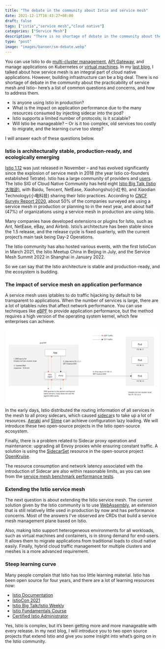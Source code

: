 ```yaml
---
title: "The debate in the community about Istio and service mesh"
date: 2021-12-17T16:43:27+08:00
draft: false
tags: ["istio","service mesh","cloud native"]
categories: ["Service Mesh"]
description: "There is no shortage of debate in the community about the practicability of service mesh and Istio – here’s a list of common questions and concerns, and how to address them."
type: "post"
image: "images/banner/sm-debate.webp"
---
```


You can use Istio to do [multi-cluster management](https://www.tetrate.io/blog/multicluster-management-with-kubernetes-and-istio/), [API Gateway](https://www.tetrate.io/blog/istio-servicemesh-api-gateway/), and manage applications on Kubernetes or [virtual machines](https://www.tetrate.io/blog/istio-18-a-virtual-machine-integration-odyssey/). In my [last blog](https://www.tetrate.io/blog/why-is-service-mesh-a-necessary-part-of-cloud-native/), I talked about how service mesh is an integral part of cloud native applications. However, building infrastructure can be a big deal. There is no shortage of debate in the community about the practicability of service mesh and Istio– here’s a list of common questions and concerns, and how to address them.

- Is anyone using Istio in production?
- What is the impact on application performance due to the many resources consumed by injecting sidecar into the pod?
- Istio supports a limited number of protocols; is it scalable?
- Will Istio be manageable? – Or is it too complex, old services too costly to migrate, and the learning curve too steep?

I will answer each of these questions below.

### Istio is architecturally stable, production-ready, and ecologically emerging

[Istio 1.12](https://www.tetrate.io/blog/istio-wasm-extensions-and-ecosystem/) was just released in November – and has evolved significantly since the explosion of service mesh in 2018 (the year Istio co-founders established Tetrate). Istio has a large community of providers and [users](https://istio.io/latest/about/case-studies/). The Istio SIG of Cloud Native Community has held eight [Istio Big Talk (Istio 大咖说)](https://cloudnative.to/sig-istio/big-talk/overview.html), with Baidu, Tencent, NetEase, Xiaohongshu(小红书), and Xiaodian Technology(小电科技) sharing their Istio practices. According to [CNCF Survey Report 2020](https://www.cncf.io/wp-content/uploads/2020/11/CNCF_Survey_Report_2020.pdf), about 50% of the companies surveyed are using a service mesh in production or planning to in the next year, and about half (47%) of organizations using a service mesh in production are using Istio.

Many companies have developed extensions or plugins for Istio, such as Ant, NetEase, eBay, and Airbnb. Istio’s architecture has been stable since the 1.5 release, and the release cycle is fixed quarterly, with the current project’s main task being Day-2 Operations. 

The Istio community has also hosted various events, with the first IstioCon in March 2021, the Istio Meetup China in Beijing in July, and the Service Mesh Summit 2022 in Shanghai in January 2022.

So we can say that the Istio architecture is stable and production-ready, and the ecosystem is budding.

### The impact of service mesh on application performance

A service mesh uses iptables to do traffic hijacking by default to be transparent to applications. When the number of services is large, there are a lot of iptables rules that affect network performance. You can use techniques like [eBPF](https://cloudnative.to/blog/how-ebpf-streamlines-the-service-mesh/) to provide application performance, but the method requires a high version of the operating system kernel, which few enterprises can achieve.

![Istio DNS](008i3skNly1gxgyfcfm5oj30sg0djmxt.jpg)

In the early days, Istio distributed the routing information of all services in the mesh to all proxy sidecars, which caused [sidecar](https://istio.io/latest/docs/reference/config/networking/sidecar/)s to take up a lot of resources. [Aeraki](https://github.com/aeraki-framework/aeraki) and [Slime](https://github.com/slime-io/slime) can achieve configuration lazy loading. We will introduce these two open-source projects in the Istio open-source ecosystem.

Finally, there is a problem related to Sidecar proxy operation and maintenance: upgrading all Envoy proxies while ensuring constant traffic. A solution is using the [SidecarSet](https://xie.infoq.cn/article/23ae6d3f0d0260b4797a708a0) resource in the open-source project [OpenKruise](https://github.com/openkruise/kruise).

The resource consumption and network latency associated with the introduction of Sidecar are also within reasonable limits, as you can see from the [service mesh benchmark performance tests](https://istio.io/latest/blog/2019/performance-best-practices/).

### Extending the Istio service mesh

The next question is about extending the Istio service mesh. The current solution given by the Istio community is to use [WebAssembly](https://www.tetrate.io/blog/istio-wasm-extensions-and-ecosystem/), an extension that is still relatively little used in production by now and has performance concerns. Most of the answers I’ve observed are CRDs that build a service mesh management plane based on Istio.

Also, making Istio support heterogeneous environments for all workloads, such as virtual machines and containers, is in strong demand for end-users. It allows them to migrate applications from traditional loads to cloud native easily. Finally, hybrid cloud traffic management for multiple clusters and meshes is a more advanced requirement.

### Steep learning curve

Many people complain that Istio has too little learning material. Istio has been open source for four years, and there are a lot of learning resources now:

- [Istio Documentation](https://istio.io/)
- [IstioCon 2021](https://events.istio.io/istiocon-2021/)
- [Istio Big Talk/Istio Weekly](https://github.com/tetratelabs/istio-weekly)
- [Istio Fundamentals Course](https://academy.tetrate.io/courses/istio-fundamentals)
- [Certified Istio Administrator](https://academy.tetrate.io/courses/certified-istio-administrator)

Yes, Istio is complex, but it’s been getting more and more manageable with every release. In my next blog, I will introduce you to two open source projects that extend Istio and give you some insight into what’s going on in the Istio community.
